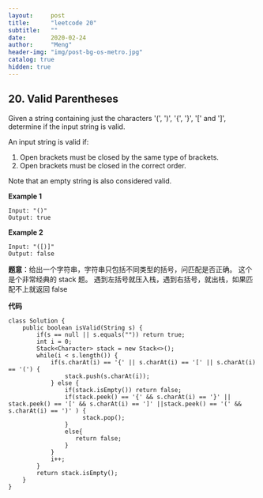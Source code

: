 ```yaml
---
layout:     post
title:      "leetcode 20"
subtitle:   ""
date:       2020-02-24
author:     "Meng"
header-img: "img/post-bg-os-metro.jpg"
catalog: true
hidden: true
---
```


## 20. Valid Parentheses
Given a string containing just the characters '(', ')', '{', '}', '[' and ']', determine if the input string is valid.

An input string is valid if:

1. Open brackets must be closed by the same type of brackets.
2. Open brackets must be closed in the correct order.

Note that an empty string is also considered valid.

**Example 1**

```
Input: "()"
Output: true
```
**Example 2**
```
Input: "([)]"
Output: false
```

**题意**：给出一个字符串，字符串只包括不同类型的括号，问匹配是否正确。
这个是个非常经典的 stack 题。 遇到左括号就压入栈，遇到右括号，就出栈，如果匹配不上就返回 false

**代码**
```
class Solution {
    public boolean isValid(String s) {
        if(s == null || s.equals("")) return true;
        int i = 0;
        Stack<Character> stack = new Stack<>();
        while(i < s.length()) {
            if(s.charAt(i) == '{' || s.charAt(i) == '[' || s.charAt(i) == '(') {
                stack.push(s.charAt(i));
            } else {
                if(stack.isEmpty()) return false;
                if(stack.peek() == '{' && s.charAt(i) == '}' || stack.peek() == '[' && s.charAt(i) == ']' ||stack.peek() == '(' && s.charAt(i) == ')' ) {
                     stack.pop();
                }
                else{
                   return false;
                }
            }
            i++;
        }
        return stack.isEmpty();
    }
}
```
